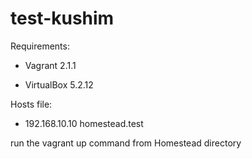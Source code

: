 # test-kushim

Requirements:

 - Vagrant 2.1.1


 - VirtualBox 5.2.12



Hosts file:


- 192.168.10.10  homestead.test



run the vagrant up command from Homestead directory
